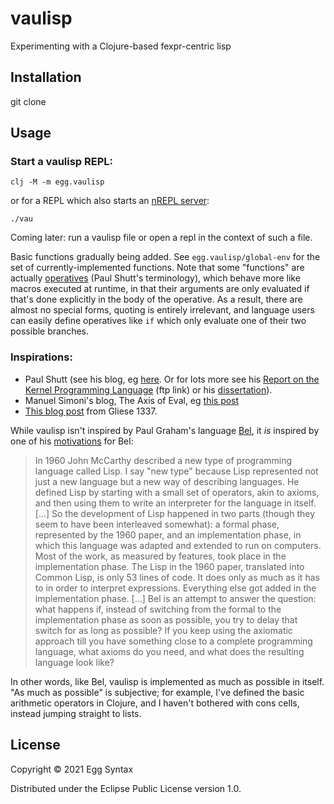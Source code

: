 # vaulisp

Experimenting with a Clojure-based fexpr-centric lisp

## Installation

git clone

## Usage

### Start a vaulisp REPL:

    clj -M -m egg.vaulisp

or for a REPL which also starts an [nREPL server](https://nrepl.org/nrepl/0.8/usage/server.html#using-clojure-cli-tools):

    ./vau

Coming later: run a vaulisp file or open a repl in the context of such a file.

Basic functions gradually being added. See `egg.vaulisp/global-env` for the set
of currently-implemented functions. Note that some "functions" are actually
[operatives](https://fexpr.blogspot.com/2011/04/fexpr.html) (Paul Shutt's
terminology), which behave more like macros executed at runtime, in that their
arguments are only evaluated if that's done explicitly in the body of the
operative. As a result, there are almost no special forms, quoting is entirely
irrelevant, and language users can easily define operatives like `if` which only
evaluate one of their two possible branches.

### Inspirations:

* Paul Shutt (see his blog, eg [here](https://fexpr.blogspot.com/2011/04/fexpr.html).
Or for lots more see his
[Report on the Kernel Programming Language](ftp://ftp.cs.wpi.edu/pub/techreports/pdf/05-07.pdf)
(ftp link) or his [dissertation](https://web.wpi.edu/Pubs/ETD/Available/etd-090110-124904/)).
* Manuel Simoni's blog, The Axis of Eval, eg [this post](https://axisofeval.blogspot.com/2012/03/why-fexprs-part-n-or-lambda-only.html)
* [This blog post](http://gliese1337.blogspot.com/2012/04/schrodingers-equation-of-software.html)
from Gliese 1337.

While vaulisp isn't inspired by Paul Graham's language [Bel](http://www.paulgraham.com/bel.html),
it *is* inspired by one of his
[motivations](https://sep.yimg.com/ty/cdn/paulgraham/bellanguage.txt) for Bel:

> In 1960 John McCarthy described a new type of programming language
> called Lisp. I say "new type" because Lisp represented not just a new
> language but a new way of describing languages. He defined Lisp by
> starting with a small set of operators, akin to axioms, and then
> using them to write an interpreter for the language in itself.
> [...]
> So the development of Lisp happened in two parts (though they seem
> to have been interleaved somewhat): a formal phase, represented by
> the 1960 paper, and an implementation phase, in which this language
> was adapted and extended to run on computers. Most of the work, as
> measured by features, took place in the implementation phase. The
> Lisp in the 1960 paper, translated into Common Lisp, is only 53 lines
> of code. It does only as much as it has to in order to interpret
> expressions. Everything else got added in the implementation phase.
> [...]
> Bel is an attempt to answer the question: what happens if, instead of
> switching from the formal to the implementation phase as soon as
> possible, you try to delay that switch for as long as possible? If
> you keep using the axiomatic approach till you have something close
> to a complete programming language, what axioms do you need, and what
> does the resulting language look like?

In other words, like Bel, vaulisp is implemented as much as possible in
itself. "As much as possible" is subjective; for example, I've defined
the basic arithmetic operators in Clojure, and I haven't bothered with
cons cells, instead jumping straight to lists.

## License

Copyright © 2021 Egg Syntax

Distributed under the Eclipse Public License version 1.0.
